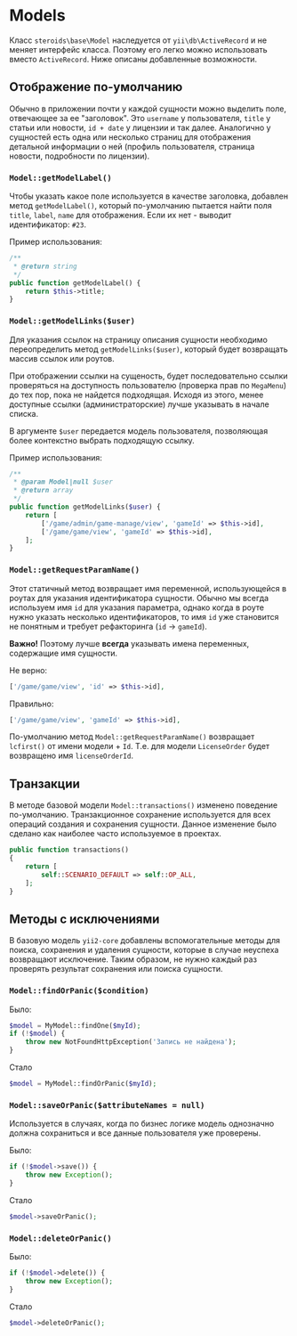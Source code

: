 # Models

Класс `steroids\base\Model` наследуется от `yii\db\ActiveRecord` и не меняет интерфейс класса.
Поэтому его легко можно использовать вместо `ActiveRecord`. Ниже описаны добавленные возможности.


## Отображение по-умолчанию

Обычно в приложении почти у каждой сущности можно выделить поле, отвечающее за ее "заголовок".
Это `username` у пользователя, `title` у статьи или новости, `id + date` у лицензии и так далее.
Аналогично у сущностей есть одна или несколько страниц для отображения детальной информации о ней
(профиль пользователя, страница новости, подробности по лицензии).

### `Model::getModelLabel()`

Чтобы указать какое поле используется в качестве заголовка, добавлен метод `getModelLabel()`, который по-умолчанию
пытается найти поля `title`, `label`, `name` для отображения. Если их нет - выводит идентификатор: `#23`.

Пример использования:

```php
/**
 * @return string
 */
public function getModelLabel() {
    return $this->title;
}
```

### `Model::getModelLinks($user)`

Для указания ссылок на страницу описания сущности необходимо переопределить метод `getModelLinks($user)`,
который будет возвращать массив ссылок или роутов.

При отображении ссылки на сущеность, будет последовательно ссылки проверяться
на доступность пользователю (проверка прав по `MegaMenu`) до тех пор, пока не найдется подходящая.
Исходя из этого, менее доступные ссылки (администраторские) лучше указывать в начале списка.

В аргументе `$user` передается модель пользователя, позволяющая более контекстно выбрать подходящую ссылку.
 
Пример использования:

```php
/**
 * @param Model|null $user
 * @return array
 */
public function getModelLinks($user) {
    return [
        ['/game/admin/game-manage/view', 'gameId' => $this->id],
        ['/game/game/view', 'gameId' => $this->id],
    ];
}
```

### `Model::getRequestParamName()`

Этот статичный метод возвращает имя переменной, использующейся в роутах для указания идентификатора сущности.
Обычно мы всегда используем имя `id` для указания параметра, однако когда в роуте нужно указать несколько идентификаторов,
то имя `id` уже становится не понятным и требует рефакторинга (`id` -> `gameId`).

**Важно!** Поэтому лучше **всегда** указывать имена переменных, содержащие имя сущности.

Не верно:

```php
['/game/game/view', 'id' => $this->id],
```

Правильно:

```php
['/game/game/view', 'gameId' => $this->id],
```

По-умолчанию метод `Model::getRequestParamName()` возвращает `lcfirst()` от имени модели + `Id`.
Т.е. для модели `LicenseOrder` будет возвращено имя `licenseOrderId`.


## Транзакции

В методе базовой модели `Model::transactions()` изменено поведение по-умолчанию. Транзакционное сохранение используется
для всех операций создания и сохранения сущности. Данное изменение было сделано как наиболее часто используемое в проектах.

```php
public function transactions()
{
    return [
        self::SCENARIO_DEFAULT => self::OP_ALL,
    ];
}
```


## Методы с исключениями

В базовую модель `yii2-core` добавлены вспомогательные методы для поиска, сохранения и удаления сущности, которые в
случае неуспеха возвращают исключение. Таким образом, не нужно каждый раз проверять результат сохранения или поиска сущности.

### `Model::findOrPanic($condition)`

Было:

```php
$model = MyModel::findOne($myId);
if (!$model) {
    throw new NotFoundHttpException('Запись не найдена');
}
```

Стало

```php
$model = MyModel::findOrPanic($myId);
```

### `Model::saveOrPanic($attributeNames = null)`

Используется в случаях, когда по бизнес логике модель однозначно должна сохраниться и все данные пользователя уже проверены.

Было:

```php
if (!$model->save()) {
    throw new Exception();
}
```

Стало

```php
$model->saveOrPanic();
```

### `Model::deleteOrPanic()`

Было:

```php
if (!$model->delete()) {
    throw new Exception();
}
```

Стало

```php
$model->deleteOrPanic();
```